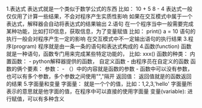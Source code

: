 1.表达式
    表达式就是一个类似于数学公式的东西
    比如：
        10 + 5   8 - 4 
    表达式一般仅仅用了计算一些结果，不会对程序产生实质性影响
    如果在交互模式中属于一个表达式，解释器会自动将表达式的结果输出
2.语句
    在一个程序当中一般需要完成某种功能，比如打印信息，获取信息，为了变量赋值
    比如：
        print()
        a = 10
    语句的执行一般会对程序产生一定的影响
    在交互模式中不一定输出语句的执行结果
3.程序(program)
    程序就是由一条一条的语句和表达式构成的
4.函数(function)
    函数就是一种语句，函数专门用来完成某些特定功能的，
    比如:
        xxx()
    函数的种类：
        内置函数：
            - python解释器提供的函数，
        自定义函数
            - 由程序员在自定义的函数
    函数的俩个要素：
        参数：
            - （）中的内容就是函数的参数
            - 函数中可以没有参数，也可以有多个参数，多个参数之间使用"","隔开
        返回值：
            返回值就是的函数返回的结果 
5.字面量和变量
    字面量：
        就是一个个的值，比如：1,2,3,'hello'
        字面量所表示的意思就是他字面的值，在程序中可以直接的使用字面量
    变量(variable):
        进行赋值，可以有多种含义

    
